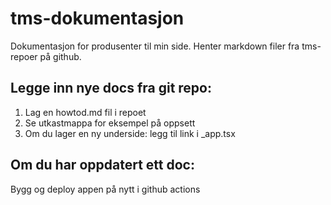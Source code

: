 # tms-dokumentasjon

Dokumentasjon for produsenter til min side. Henter markdown filer fra tms-repoer på github.

## Legge inn nye docs fra git repo:

1. Lag en howtod.md fil i repoet
2. Se utkastmappa for eksempel på oppsett
3. Om du lager en ny underside: legg til link i _app.tsx

## Om du har oppdatert ett doc:
Bygg og deploy appen på nytt i github actions
